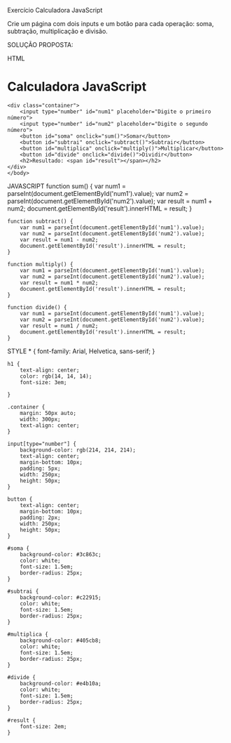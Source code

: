 Exercício Calculadora JavaScript

Crie um página com dois inputs e um botão para cada operação: soma, subtração, multiplicação e divisão.

SOLUÇÃO PROPOSTA:

HTML
    <body>
    <h1>Calculadora JavaScript</h1>
    
    <div class="container">        
        <input type="number" id="num1" placeholder="Digite o primeiro número">
        <input type="number" id="num2" placeholder="Digite o segundo número">
        <button id="soma" onclick="sum()">Somar</button>
        <button id="subtrai" onclick="subtract()">Subtrair</button>
        <button id="multiplica" onclick="multiply()">Multiplicar</button>
        <button id="divide" onclick="divide()">Dividir</button>        
        <h2>Resultado: <span id="result"></span></h2>    
    </div>      
    </body>

JAVASCRIPT
    function sum() {
        var num1 = parseInt(document.getElementById('num1').value);
        var num2 = parseInt(document.getElementById('num2').value);
        var result = num1 + num2;
        document.getElementById('result').innerHTML = result;
    }

    function subtract() {
        var num1 = parseInt(document.getElementById('num1').value);
        var num2 = parseInt(document.getElementById('num2').value);
        var result = num1 - num2;
        document.getElementById('result').innerHTML = result;
    }

    function multiply() {
        var num1 = parseInt(document.getElementById('num1').value);
        var num2 = parseInt(document.getElementById('num2').value);
        var result = num1 * num2;
        document.getElementById('result').innerHTML = result;
    }

    function divide() {
        var num1 = parseInt(document.getElementById('num1').value);
        var num2 = parseInt(document.getElementById('num2').value);
        var result = num1 / num2;
        document.getElementById('result').innerHTML = result;
    }

STYLE
    * {
        font-family: Arial, Helvetica, sans-serif;
    }

    h1 {
        text-align: center;   
        color: rgb(14, 14, 14);
        font-size: 3em;
    
    }

    .container {
        margin: 50px auto;
        width: 300px;
        text-align: center;
    }

    input[type="number"] {
        background-color: rgb(214, 214, 214);
        text-align: center;
        margin-bottom: 10px;        
        padding: 5px;
        width: 250px;
        height: 50px;
    }

    button {
        text-align: center;
        margin-bottom: 10px;        
        padding: 2px;
        width: 250px;
        height: 50px;
    }

    #soma {
        background-color: #3c863c;
        color: white;
        font-size: 1.5em;
        border-radius: 25px;
    }

    #subtrai {
        background-color: #c22915;
        color: white;
        font-size: 1.5em;
        border-radius: 25px;
    }

    #multiplica {
        background-color: #405cb8;
        color: white;
        font-size: 1.5em;
        border-radius: 25px;
    }

    #divide {
        background-color: #e4b10a;
        color: white;
        font-size: 1.5em;
        border-radius: 25px;
    }

    #result {
        font-size: 2em;        
    }
